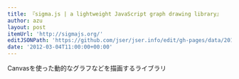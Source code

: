 ```yaml
---
title: 『sigma.js | a lightweight JavaScript graph drawing library』
author: azu
layout: post
itemUrl: 'http://sigmajs.org/'
editJSONPath: 'https://github.com/jser/jser.info/edit/gh-pages/data/2012/03/index.json'
date: '2012-03-04T11:00:00+00:00'
---
```

Canvasを使った動的なグラフなどを描画するライブラリ
